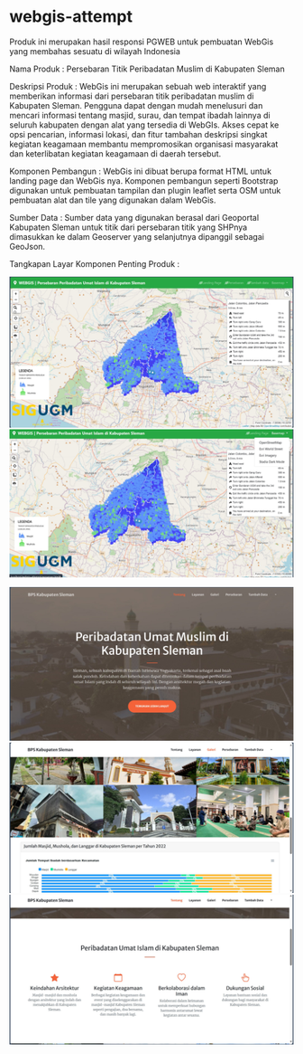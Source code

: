 # webgis-attempt
Produk ini merupakan hasil responsi PGWEB untuk pembuatan WebGis yang membahas sesuatu di wilayah Indonesia

Nama Produk : Persebaran Titik Peribadatan Muslim di Kabupaten Sleman

Deskripsi Produk : WebGis ini merupakan sebuah web interaktif yang memberikan informasi dari persebaran titik peribadatan muslim di Kabupaten Sleman. Pengguna dapat dengan mudah menelusuri dan mencari informasi tentang masjid, surau, dan tempat ibadah lainnya di seluruh kabupaten dengan alat yang tersedia di WebGIs. Akses cepat ke opsi pencarian, informasi lokasi, dan fitur tambahan deskripsi singkat kegiatan keagamaan membantu mempromosikan organisasi masyarakat dan keterlibatan kegiatan keagamaan di daerah tersebut.

Komponen Pembangun : WebGis ini dibuat berupa format HTML untuk landing page dan WebGis nya. Komponen pembangun seperti Bootstrap digunakan untuk pembuatan tampilan dan plugin leaflet serta OSM untuk pembuatan alat dan tile yang digunakan dalam WebGis.

Sumber Data : Sumber data yang digunakan berasal dari Geoportal Kabupaten Sleman untuk titik dari persebaran titik yang SHPnya dimasukkan ke dalam Geoserver yang selanjutnya dipanggil sebagai GeoJson.

Tangkapan Layar Komponen Penting Produk : 

![WebGis](assets/img/sswebgis.jpg)
![WebGis](assets/img/sswebgis2.jpg)

![Landing page](assets/img/ss-landing1.jpg)
![Landing page](assets/img/ss-landing2.jpg)
![Landing page](assets/img/ss-landing3.jpg)
